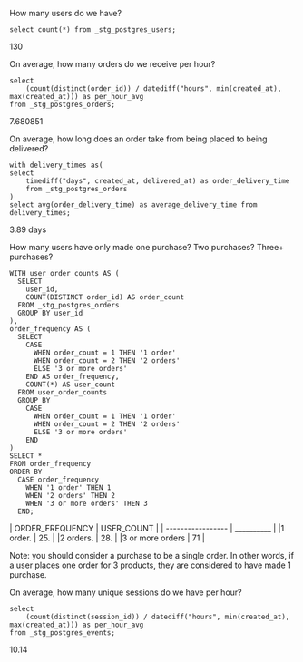 How many users do we have?

```
select count(*) from _stg_postgres_users;
```

130

On average, how many orders do we receive per hour?
```
select
    (count(distinct(order_id)) / datediff("hours", min(created_at), max(created_at))) as per_hour_avg
from _stg_postgres_orders;
```

7.680851



On average, how long does an order take from being placed to being delivered?
```
with delivery_times as(
select
    timediff("days", created_at, delivered_at) as order_delivery_time
    from _stg_postgres_orders
)
select avg(order_delivery_time) as average_delivery_time from delivery_times;
```
3.89 days


How many users have only made one purchase? Two purchases? Three+ purchases?

```
WITH user_order_counts AS (
  SELECT 
    user_id,
    COUNT(DISTINCT order_id) AS order_count
  FROM _stg_postgres_orders
  GROUP BY user_id
),
order_frequency AS (
  SELECT
    CASE
      WHEN order_count = 1 THEN '1 order'
      WHEN order_count = 2 THEN '2 orders'
      ELSE '3 or more orders'
    END AS order_frequency,
    COUNT(*) AS user_count
  FROM user_order_counts
  GROUP BY 
    CASE
      WHEN order_count = 1 THEN '1 order'
      WHEN order_count = 2 THEN '2 orders'
      ELSE '3 or more orders'
    END
)
SELECT *
FROM order_frequency
ORDER BY 
  CASE order_frequency
    WHEN '1 order' THEN 1
    WHEN '2 orders' THEN 2
    WHEN '3 or more orders' THEN 3
  END;
  ```


| ORDER_FREQUENCY	| USER_COUNT |
| ----------------- | __________ |
|1 order.           | 25.        |
|2 orders.          | 28.        |
|3 or more orders   | 71         |


Note: you should consider a purchase to be a single order. In other words, if a user places one order for 3 products, they are considered to have made 1 purchase.



On average, how many unique sessions do we have per hour?
```
select
    (count(distinct(session_id)) / datediff("hours", min(created_at), max(created_at))) as per_hour_avg
from _stg_postgres_events;
```

10.14

